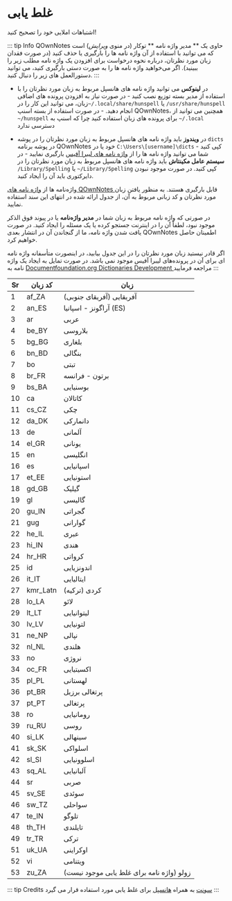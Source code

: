 # غلط یابی

اشتباهات املایی خود را تصحیح کنید!

::: tip Info
QOwnNotes حاوی یک ** مدیر واژه نامه ** توکار (در منوی _ویرایش_) است که می توانید با استفاده از آن واژه نامه ها را بارگیری یا حذف کنید (در صورت فقدان زبان مورد نظرتان، درباره نحوه درخواست برای افزودن یک واژه نامه مطلب زیر را ببینید). اگر می‌خواهید واژه نامه ها را به صورت دستی بارگیری کنید، می توانید دستورالعمل های زیر را دنبال کنید.
:::

- در **لینوکس** می توانید واژه نامه های هانسپل مربوط به زبان مورد نظرتان را با استفاده از مدیر بسته توزیع نصب کنید - در صورت نیاز به افزودن پرونده های اضافی زبان، می توانید این کار را در`~/.local/share/hunspell` یا `/usr/share/hunspell` انجام دهید. - در صورت استفاده از بسته اسنپ QOwnNotes، همچنین می توانید از `~/hunspell` برای پرونده های زبان استفاده کنید چرا که اسنپ به `~/.local` دسترسی ندارد

- در **ویندوز** باید واژه نامه های هانسپل مربوط به زبان مورد نظرتان را در پوشه `dicts` در پوشه برنامه QOwnNotes خود یا در `C:\Users\[username]\dicts` کپی کنید - شما می توانید واژه نامه ها را از [واژه نامه های لیبرا آفیس](https://github.com/LibreOffice/dictionaries) بارگیری نمایید - در **سیستم عامل مکینتاش** باید واژه نامه های هانسپل مربوط به زبان مورد نظرتان را در `/Library/Spelling` یا `~/Library/Spelling` کپی کنید. در صورت موجود نبودن دایرکتوری باید آن را ایجاد کنید.

واژه‌نامه ها از [واژه نامه های QOwnNotes ](https://github.com/qownnotes/dictionaries) قابل بارگیری هستند. به منظور یافتن زبان مورد نظرتان و کد زبانی مربوط به آن، از جدول ارائه شده در انتهای این سند استفاده نمایید.

در صورتی که واژه نامه مربوط به زبان شما در **مدیر واژه‌نامه** یا در پیوند فوق الذکر موجود نبود، لطفاً آن را در اینترنت جستجو کرده یا یک مسئله را ایجاد کنید. در صورت یافت شدن واژه نامه، ما از گنجاندن آن در انتشار بعدی QOwnNotes اطمینان حاصل خواهیم کرد.

اگر قادر نیستید زبان مورد نظرتان را در این جدول بیابید، در اینصورت متأسفانه واژه نامه ای برای آن در پرونده‌های لیبرا آفیس موجود نمی باشد. در صورت تمایل به ایجاد یک واژه نامه به [ Documentfoundation.org Dictionaries Development ](https://wiki.documentfoundation.org/Development/Dictionaries) مراجعه فرمایید
:::

| Sr  | کد زبان  | زبان                                      |
| --- | -------- | ----------------------------------------- |
| 1   | af_ZA    | آفریقایی (آفریقای جنوبی)                  |
| 2   | an_ES    | آراگونز - اسپانیا (ES)                    |
| 3   | ar       | عربی                                      |
| 4   | be_BY    | بلاروسی                                   |
| 5   | bg_BG    | بلغاری                                    |
| 6   | bn_BD    | بنگالی                                    |
| 7   | bo       | تبتی                                      |
| 8   | br_FR    | برتون - فرانسه                            |
| 9   | bs_BA    | بوسنیایی                                  |
| 10  | ca       | کاتالان                                   |
| 11  | cs_CZ    | چکی                                       |
| 12  | da_DK    | دانمارکی                                  |
| 13  | de       | آلمانی                                    |
| 14  | el_GR    | یونانی                                    |
| 15  | en       | انگلیسی                                   |
| 16  | es       | اسپانیایی                                 |
| 17  | et_EE    | استونیایی                                 |
| 18  | gd_GB    | گیلیک                                     |
| 19  | gl       | گالیسی                                    |
| 20  | gu_IN    | گجراتی                                    |
| 21  | gug      | گوارانی                                   |
| 22  | he_IL    | عبری                                      |
| 23  | hi_IN    | هندی                                      |
| 24  | hr_HR    | کرواتی                                    |
| 25  | id       | اندونزیایی                                |
| 26  | it_IT    | ایتالیایی                                 |
| 27  | kmr_Latn | کردی (ترکیه)                              |
| 28  | lo_LA    | لائو                                      |
| 29  | lt_LT    | لیتوانیایی                                |
| 30  | lv_LV    | لتونیایی                                  |
| 31  | ne_NP    | نپالی                                     |
| 32  | nl_NL    | هلندی                                     |
| 33  | no       | نروژی                                     |
| 34  | oc_FR    | اکسیتیایی                                 |
| 35  | pl_PL    | لهستانی                                   |
| 36  | pt_BR    | پرتغالی برزیل                             |
| 37  | pt_PT    | پرتغالی                                   |
| 38  | ro       | رومانیایی                                 |
| 39  | ru_RU    | روسی                                      |
| 40  | si_LK    | سینهالی                                   |
| 41  | sk_SK    | اسلواکی                                   |
| 42  | sl_Sl    | اسلوونیایی                                |
| 43  | sq_AL    | آلبانیایی                                 |
| 44  | sr       | صربی                                      |
| 45  | sv_SE    | سوئدی                                     |
| 46  | sw_TZ    | سواحلی                                    |
| 47  | te_IN    | تلوگو                                     |
| 48  | th_TH    | تایلندی                                   |
| 49  | tr_TR    | ترکی                                      |
| 51  | uk_UA    | اوکراینی                                  |
| 52  | vi       | ویتنامی                                   |
| 53  | zu_ZA    | زولو (واژه نامه برای غلط یابی موجود نیست) |

::: tip
Credits [سونت](https://github.com/KDE/sonnet) به همراه [هانسپل](https://hunspell.github.io/) برای غلط یابی مورد استفاده قرار می گیرد
:::
